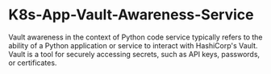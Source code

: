 # K8s-App-Vault-Awareness-Service
Vault awareness in the context of Python code service typically refers to the ability of a Python application or service to interact with HashiCorp's Vault. Vault is a tool for securely accessing secrets, such as API keys, passwords, or certificates.
